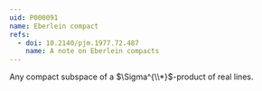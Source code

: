 ```yaml
---
uid: P000091
name: Eberlein compact
refs:
  - doi: 10.2140/pjm.1977.72.487
    name: A note on Eberlein compacts
---
```

Any compact subspace of a $\Sigma^{\\*}$-product of real lines.
